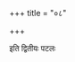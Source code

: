 +++
title = "०८"

+++


<div class="js_include " url="/vedAH/yajuH/taittirIyam/sUtram/ApastambaH/dharma-sUtram/vishvAsa-prastutiH/1/02/08/01_yathA_brahmachAriNo_vRttam.md"  newLevelForH1="3" includeTitle="true"  > </div>
<div class="js_include collapsed" url="/vedAH/yajuH/taittirIyam/sUtram/ApastambaH/dharma-sUtram/haradatta-TIkA/1/02/08/01_yathA_brahmachAriNo_vRttam.md"  newLevelForH1="4" title="हरदत्त-टीका"  > </div>
<div class="js_include collapsed" url="/vedAH/yajuH/taittirIyam/sUtram/ApastambaH/dharma-sUtram/buhler/1/02/08/01_yathA_brahmachAriNo_vRttam.md"  newLevelForH1="4" title="Bühler"  > </div>

   

<div class="js_include " url="/vedAH/yajuH/taittirIyam/sUtram/ApastambaH/dharma-sUtram/vishvAsa-prastutiH/1/02/08/02_mAlyAliptamukha_upaliptakeshashmashrurakto-bhyakto_veShTityupaveShTitI.md"  newLevelForH1="3" includeTitle="true"  > </div>
<div class="js_include collapsed" url="/vedAH/yajuH/taittirIyam/sUtram/ApastambaH/dharma-sUtram/haradatta-TIkA/1/02/08/02_mAlyAliptamukha_upaliptakeshashmashrurakto-bhyakto_veShTityupaveShTitI.md"  newLevelForH1="4" title="हरदत्त-टीका"  > </div>
<div class="js_include collapsed" url="/vedAH/yajuH/taittirIyam/sUtram/ApastambaH/dharma-sUtram/buhler/1/02/08/02_mAlyAliptamukha_upaliptakeshashmashrurakto-bhyakto_veShTityupaveShTitI.md"  newLevelForH1="4" title="Bühler"  > </div>

   

<div class="js_include " url="/vedAH/yajuH/taittirIyam/sUtram/ApastambaH/dharma-sUtram/vishvAsa-prastutiH/1/02/08/03_udAchAreShu_chAsyaitAni_na.md"  newLevelForH1="3" includeTitle="true"  > </div>
<div class="js_include collapsed" url="/vedAH/yajuH/taittirIyam/sUtram/ApastambaH/dharma-sUtram/haradatta-TIkA/1/02/08/03_udAchAreShu_chAsyaitAni_na.md"  newLevelForH1="4" title="हरदत्त-टीका"  > </div>
<div class="js_include collapsed" url="/vedAH/yajuH/taittirIyam/sUtram/ApastambaH/dharma-sUtram/buhler/1/02/08/03_udAchAreShu_chAsyaitAni_na.md"  newLevelForH1="4" title="Bühler"  > </div>

   

<div class="js_include " url="/vedAH/yajuH/taittirIyam/sUtram/ApastambaH/dharma-sUtram/vishvAsa-prastutiH/1/02/08/04_svairikarmasu_cha.md"  newLevelForH1="3" includeTitle="true"  > </div>
<div class="js_include collapsed" url="/vedAH/yajuH/taittirIyam/sUtram/ApastambaH/dharma-sUtram/haradatta-TIkA/1/02/08/04_svairikarmasu_cha.md"  newLevelForH1="4" title="हरदत्त-टीका"  > </div>
<div class="js_include collapsed" url="/vedAH/yajuH/taittirIyam/sUtram/ApastambaH/dharma-sUtram/buhler/1/02/08/04_svairikarmasu_cha.md"  newLevelForH1="4" title="Bühler"  > </div>

   

<div class="js_include " url="/vedAH/yajuH/taittirIyam/sUtram/ApastambaH/dharma-sUtram/vishvAsa-prastutiH/1/02/08/05_yathA_dantapraxAlanotsAdanAvalekhanAnIti.md"  newLevelForH1="3" includeTitle="true"  > </div>
<div class="js_include collapsed" url="/vedAH/yajuH/taittirIyam/sUtram/ApastambaH/dharma-sUtram/haradatta-TIkA/1/02/08/05_yathA_dantapraxAlanotsAdanAvalekhanAnIti.md"  newLevelForH1="4" title="हरदत्त-टीका"  > </div>
<div class="js_include collapsed" url="/vedAH/yajuH/taittirIyam/sUtram/ApastambaH/dharma-sUtram/buhler/1/02/08/05_yathA_dantapraxAlanotsAdanAvalekhanAnIti.md"  newLevelForH1="4" title="Bühler"  > </div>

   

<div class="js_include " url="/vedAH/yajuH/taittirIyam/sUtram/ApastambaH/dharma-sUtram/vishvAsa-prastutiH/1/02/08/06_taddravyANA~n_cha_na.md"  newLevelForH1="3" includeTitle="true"  > </div>
<div class="js_include collapsed" url="/vedAH/yajuH/taittirIyam/sUtram/ApastambaH/dharma-sUtram/haradatta-TIkA/1/02/08/06_taddravyANA~n_cha_na.md"  newLevelForH1="4" title="हरदत्त-टीका"  > </div>
<div class="js_include collapsed" url="/vedAH/yajuH/taittirIyam/sUtram/ApastambaH/dharma-sUtram/buhler/1/02/08/06_taddravyANA~n_cha_na.md"  newLevelForH1="4" title="Bühler"  > </div>

  

<div class="js_include " url="/vedAH/yajuH/taittirIyam/sUtram/ApastambaH/dharma-sUtram/vishvAsa-prastutiH/1/02/08/07_snAtastu_kAle_yathAvidhyabhihRtamAhUto.md"  newLevelForH1="3" includeTitle="true"  > </div>
<div class="js_include collapsed" url="/vedAH/yajuH/taittirIyam/sUtram/ApastambaH/dharma-sUtram/haradatta-TIkA/1/02/08/07_snAtastu_kAle_yathAvidhyabhihRtamAhUto.md"  newLevelForH1="4" title="हरदत्त-टीका"  > </div>
<div class="js_include collapsed" url="/vedAH/yajuH/taittirIyam/sUtram/ApastambaH/dharma-sUtram/buhler/1/02/08/07_snAtastu_kAle_yathAvidhyabhihRtamAhUto.md"  newLevelForH1="4" title="Bühler"  > </div>

  

<div class="js_include " url="/vedAH/yajuH/taittirIyam/sUtram/ApastambaH/dharma-sUtram/vishvAsa-prastutiH/1/02/08/08_uchchaistarAn_nAsIta.md"  newLevelForH1="3" includeTitle="true"  > </div>
<div class="js_include collapsed" url="/vedAH/yajuH/taittirIyam/sUtram/ApastambaH/dharma-sUtram/haradatta-TIkA/1/02/08/08_uchchaistarAn_nAsIta.md"  newLevelForH1="4" title="हरदत्त-टीका"  > </div>
<div class="js_include collapsed" url="/vedAH/yajuH/taittirIyam/sUtram/ApastambaH/dharma-sUtram/buhler/1/02/08/08_uchchaistarAn_nAsIta.md"  newLevelForH1="4" title="Bühler"  > </div>

   

<div class="js_include " url="/vedAH/yajuH/taittirIyam/sUtram/ApastambaH/dharma-sUtram/vishvAsa-prastutiH/1/02/08/09_tathA_bahupAde.md"  newLevelForH1="3" includeTitle="true"  > </div>
<div class="js_include collapsed" url="/vedAH/yajuH/taittirIyam/sUtram/ApastambaH/dharma-sUtram/haradatta-TIkA/1/02/08/09_tathA_bahupAde.md"  newLevelForH1="4" title="हरदत्त-टीका"  > </div>
<div class="js_include collapsed" url="/vedAH/yajuH/taittirIyam/sUtram/ApastambaH/dharma-sUtram/buhler/1/02/08/09_tathA_bahupAde.md"  newLevelForH1="4" title="Bühler"  > </div>

   

<div class="js_include " url="/vedAH/yajuH/taittirIyam/sUtram/ApastambaH/dharma-sUtram/vishvAsa-prastutiH/1/02/08/10_sarvataH_pratiShThite.md"  newLevelForH1="3" includeTitle="true"  > </div>
<div class="js_include collapsed" url="/vedAH/yajuH/taittirIyam/sUtram/ApastambaH/dharma-sUtram/haradatta-TIkA/1/02/08/10_sarvataH_pratiShThite.md"  newLevelForH1="4" title="हरदत्त-टीका"  > </div>
<div class="js_include collapsed" url="/vedAH/yajuH/taittirIyam/sUtram/ApastambaH/dharma-sUtram/buhler/1/02/08/10_sarvataH_pratiShThite.md"  newLevelForH1="4" title="Bühler"  > </div>

   

<div class="js_include " url="/vedAH/yajuH/taittirIyam/sUtram/ApastambaH/dharma-sUtram/vishvAsa-prastutiH/1/02/08/11_shayyAsane_chAcharite_nAvishet.md"  newLevelForH1="3" includeTitle="true"  > </div>
<div class="js_include collapsed" url="/vedAH/yajuH/taittirIyam/sUtram/ApastambaH/dharma-sUtram/haradatta-TIkA/1/02/08/11_shayyAsane_chAcharite_nAvishet.md"  newLevelForH1="4" title="हरदत्त-टीका"  > </div>
<div class="js_include collapsed" url="/vedAH/yajuH/taittirIyam/sUtram/ApastambaH/dharma-sUtram/buhler/1/02/08/11_shayyAsane_chAcharite_nAvishet.md"  newLevelForH1="4" title="Bühler"  > </div>

   

<div class="js_include " url="/vedAH/yajuH/taittirIyam/sUtram/ApastambaH/dharma-sUtram/vishvAsa-prastutiH/1/02/08/12_yAnamukto-dhvanyanvArohet.md"  newLevelForH1="3" includeTitle="true"  > </div>
<div class="js_include collapsed" url="/vedAH/yajuH/taittirIyam/sUtram/ApastambaH/dharma-sUtram/haradatta-TIkA/1/02/08/12_yAnamukto-dhvanyanvArohet.md"  newLevelForH1="4" title="हरदत्त-टीका"  > </div>
<div class="js_include collapsed" url="/vedAH/yajuH/taittirIyam/sUtram/ApastambaH/dharma-sUtram/buhler/1/02/08/12_yAnamukto-dhvanyanvArohet.md"  newLevelForH1="4" title="Bühler"  > </div>

  

<div class="js_include " url="/vedAH/yajuH/taittirIyam/sUtram/ApastambaH/dharma-sUtram/vishvAsa-prastutiH/1/02/08/13_sabhAnikaShakaTasvastarAMshcha.md"  newLevelForH1="3" includeTitle="true"  > </div>
<div class="js_include collapsed" url="/vedAH/yajuH/taittirIyam/sUtram/ApastambaH/dharma-sUtram/haradatta-TIkA/1/02/08/13_sabhAnikaShakaTasvastarAMshcha.md"  newLevelForH1="4" title="हरदत्त-टीका"  > </div>
<div class="js_include collapsed" url="/vedAH/yajuH/taittirIyam/sUtram/ApastambaH/dharma-sUtram/buhler/1/02/08/13_sabhAnikaShakaTasvastarAMshcha.md"  newLevelForH1="4" title="Bühler"  > </div>

   

<div class="js_include " url="/vedAH/yajuH/taittirIyam/sUtram/ApastambaH/dharma-sUtram/vishvAsa-prastutiH/1/02/08/14_nAnabhibhAShito_gurumabhibhASheta_priyAdanyat.md"  newLevelForH1="3" includeTitle="true"  > </div>
<div class="js_include collapsed" url="/vedAH/yajuH/taittirIyam/sUtram/ApastambaH/dharma-sUtram/haradatta-TIkA/1/02/08/14_nAnabhibhAShito_gurumabhibhASheta_priyAdanyat.md"  newLevelForH1="4" title="हरदत्त-टीका"  > </div>
<div class="js_include collapsed" url="/vedAH/yajuH/taittirIyam/sUtram/ApastambaH/dharma-sUtram/buhler/1/02/08/14_nAnabhibhAShito_gurumabhibhASheta_priyAdanyat.md"  newLevelForH1="4" title="Bühler"  > </div>

  

<div class="js_include " url="/vedAH/yajuH/taittirIyam/sUtram/ApastambaH/dharma-sUtram/vishvAsa-prastutiH/1/02/08/15_vyupatodavyupajAvavyabhihAsodAmantraNanAmadheyagrahaNapreShaNAnIti_gurorvarjayet.md"  newLevelForH1="3" includeTitle="true"  > </div>
<div class="js_include collapsed" url="/vedAH/yajuH/taittirIyam/sUtram/ApastambaH/dharma-sUtram/haradatta-TIkA/1/02/08/15_vyupatodavyupajAvavyabhihAsodAmantraNanAmadheyagrahaNapreShaNAnIti_gurorvarjayet.md"  newLevelForH1="4" title="हरदत्त-टीका"  > </div>
<div class="js_include collapsed" url="/vedAH/yajuH/taittirIyam/sUtram/ApastambaH/dharma-sUtram/buhler/1/02/08/15_vyupatodavyupajAvavyabhihAsodAmantraNanAmadheyagrahaNapreShaNAnIti_gurorvarjayet.md"  newLevelForH1="4" title="Bühler"  > </div>

  

<div class="js_include " url="/vedAH/yajuH/taittirIyam/sUtram/ApastambaH/dharma-sUtram/vishvAsa-prastutiH/1/02/08/16_Apadyartha~n_jnApayet.md"  newLevelForH1="3" includeTitle="true"  > </div>
<div class="js_include collapsed" url="/vedAH/yajuH/taittirIyam/sUtram/ApastambaH/dharma-sUtram/haradatta-TIkA/1/02/08/16_Apadyartha~n_jnApayet.md"  newLevelForH1="4" title="हरदत्त-टीका"  > </div>
<div class="js_include collapsed" url="/vedAH/yajuH/taittirIyam/sUtram/ApastambaH/dharma-sUtram/buhler/1/02/08/16_Apadyartha~n_jnApayet.md"  newLevelForH1="4" title="Bühler"  > </div>

   

<div class="js_include " url="/vedAH/yajuH/taittirIyam/sUtram/ApastambaH/dharma-sUtram/vishvAsa-prastutiH/1/02/08/17_saha_vasansAyam_prAtaranAhUto.md"  newLevelForH1="3" includeTitle="true"  > </div>
<div class="js_include collapsed" url="/vedAH/yajuH/taittirIyam/sUtram/ApastambaH/dharma-sUtram/haradatta-TIkA/1/02/08/17_saha_vasansAyam_prAtaranAhUto.md"  newLevelForH1="4" title="हरदत्त-टीका"  > </div>
<div class="js_include collapsed" url="/vedAH/yajuH/taittirIyam/sUtram/ApastambaH/dharma-sUtram/buhler/1/02/08/17_saha_vasansAyam_prAtaranAhUto.md"  newLevelForH1="4" title="Bühler"  > </div>

  

<div class="js_include " url="/vedAH/yajuH/taittirIyam/sUtram/ApastambaH/dharma-sUtram/vishvAsa-prastutiH/1/02/08/18_viproShya_cha_tadahareva.md"  newLevelForH1="3" includeTitle="true"  > </div>
<div class="js_include collapsed" url="/vedAH/yajuH/taittirIyam/sUtram/ApastambaH/dharma-sUtram/haradatta-TIkA/1/02/08/18_viproShya_cha_tadahareva.md"  newLevelForH1="4" title="हरदत्त-टीका"  > </div>
<div class="js_include collapsed" url="/vedAH/yajuH/taittirIyam/sUtram/ApastambaH/dharma-sUtram/buhler/1/02/08/18_viproShya_cha_tadahareva.md"  newLevelForH1="4" title="Bühler"  > </div>

<div class="js_include " url="/vedAH/yajuH/taittirIyam/sUtram/ApastambaH/dharma-sUtram/vishvAsa-prastutiH/1/02/08/19_AchAryaprAchAryasannipAte_prAchAryAyaopasangRhyopasanjighRxedAchAryam.md"  newLevelForH1="3" includeTitle="true"  > </div>
<div class="js_include collapsed" url="/vedAH/yajuH/taittirIyam/sUtram/ApastambaH/dharma-sUtram/haradatta-TIkA/1/02/08/19_AchAryaprAchAryasannipAte_prAchAryAyaopasangRhyopasanjighRxedAchAryam.md"  newLevelForH1="4" title="हरदत्त-टीका"  > </div>
<div class="js_include collapsed" url="/vedAH/yajuH/taittirIyam/sUtram/ApastambaH/dharma-sUtram/buhler/1/02/08/19_AchAryaprAchAryasannipAte_prAchAryAyaopasangRhyopasanjighRxedAchAryam.md"  newLevelForH1="4" title="Bühler"  > </div>

  

<div class="js_include " url="/vedAH/yajuH/taittirIyam/sUtram/ApastambaH/dharma-sUtram/vishvAsa-prastutiH/1/02/08/20_pratiShedheditaraH.md"  newLevelForH1="3" includeTitle="true"  > </div>
<div class="js_include collapsed" url="/vedAH/yajuH/taittirIyam/sUtram/ApastambaH/dharma-sUtram/haradatta-TIkA/1/02/08/20_pratiShedheditaraH.md"  newLevelForH1="4" title="हरदत्त-टीका"  > </div>
<div class="js_include collapsed" url="/vedAH/yajuH/taittirIyam/sUtram/ApastambaH/dharma-sUtram/buhler/1/02/08/20_pratiShedheditaraH.md"  newLevelForH1="4" title="Bühler"  > </div>

   

<div class="js_include " url="/vedAH/yajuH/taittirIyam/sUtram/ApastambaH/dharma-sUtram/vishvAsa-prastutiH/1/02/08/21_lupyate_pUjA_chAsya.md"  newLevelForH1="3" includeTitle="true"  > </div>
<div class="js_include collapsed" url="/vedAH/yajuH/taittirIyam/sUtram/ApastambaH/dharma-sUtram/haradatta-TIkA/1/02/08/21_lupyate_pUjA_chAsya.md"  newLevelForH1="4" title="हरदत्त-टीका"  > </div>
<div class="js_include collapsed" url="/vedAH/yajuH/taittirIyam/sUtram/ApastambaH/dharma-sUtram/buhler/1/02/08/21_lupyate_pUjA_chAsya.md"  newLevelForH1="4" title="Bühler"  > </div>

   

<div class="js_include " url="/vedAH/yajuH/taittirIyam/sUtram/ApastambaH/dharma-sUtram/vishvAsa-prastutiH/1/02/08/22_muhUMshchAchAryakulan_darshanArtho_gachChedyathAshaktyadhihastyamAdAyApi.md"  newLevelForH1="3" includeTitle="true"  > </div>
<div class="js_include collapsed" url="/vedAH/yajuH/taittirIyam/sUtram/ApastambaH/dharma-sUtram/haradatta-TIkA/1/02/08/22_muhUMshchAchAryakulan_darshanArtho_gachChedyathAshaktyadhihastyamAdAyApi.md"  newLevelForH1="4" title="हरदत्त-टीका"  > </div>
<div class="js_include collapsed" url="/vedAH/yajuH/taittirIyam/sUtram/ApastambaH/dharma-sUtram/buhler/1/02/08/22_muhUMshchAchAryakulan_darshanArtho_gachChedyathAshaktyadhihastyamAdAyApi.md"  newLevelForH1="4" title="Bühler"  > </div>

  

<div class="js_include " url="/vedAH/yajuH/taittirIyam/sUtram/ApastambaH/dharma-sUtram/vishvAsa-prastutiH/1/02/08/23_mAtaram_pitaramAcharyamagnIMshcha_gRhANi.md"  newLevelForH1="3" includeTitle="true"  > </div>
<div class="js_include collapsed" url="/vedAH/yajuH/taittirIyam/sUtram/ApastambaH/dharma-sUtram/haradatta-TIkA/1/02/08/23_mAtaram_pitaramAcharyamagnIMshcha_gRhANi.md"  newLevelForH1="4" title="हरदत्त-टीका"  > </div>
<div class="js_include collapsed" url="/vedAH/yajuH/taittirIyam/sUtram/ApastambaH/dharma-sUtram/buhler/1/02/08/23_mAtaram_pitaramAcharyamagnIMshcha_gRhANi.md"  newLevelForH1="4" title="Bühler"  > </div>

   

<div class="js_include " url="/vedAH/yajuH/taittirIyam/sUtram/ApastambaH/dharma-sUtram/vishvAsa-prastutiH/1/02/08/24_tasmingurorvRttiH.md"  newLevelForH1="3" includeTitle="true"  > </div>
<div class="js_include collapsed" url="/vedAH/yajuH/taittirIyam/sUtram/ApastambaH/dharma-sUtram/haradatta-TIkA/1/02/08/24_tasmingurorvRttiH.md"  newLevelForH1="4" title="हरदत्त-टीका"  > </div>
<div class="js_include collapsed" url="/vedAH/yajuH/taittirIyam/sUtram/ApastambaH/dharma-sUtram/buhler/1/02/08/24_tasmingurorvRttiH.md"  newLevelForH1="4" title="Bühler"  > </div>

  

<div class="js_include " url="/vedAH/yajuH/taittirIyam/sUtram/ApastambaH/dharma-sUtram/vishvAsa-prastutiH/1/02/08/25_putramivainamanukAnxansarvadharmeShvanapachChAdayamAnaH_suyukto_vidyA~N.md"  newLevelForH1="3" includeTitle="true"  > </div>
<div class="js_include collapsed" url="/vedAH/yajuH/taittirIyam/sUtram/ApastambaH/dharma-sUtram/haradatta-TIkA/1/02/08/25_putramivainamanukAnxansarvadharmeShvanapachChAdayamAnaH_suyukto_vidyA~N.md"  newLevelForH1="4" title="हरदत्त-टीका"  > </div>
<div class="js_include collapsed" url="/vedAH/yajuH/taittirIyam/sUtram/ApastambaH/dharma-sUtram/buhler/1/02/08/25_putramivainamanukAnxansarvadharmeShvanapachChAdayamAnaH_suyukto_vidyA~N.md"  newLevelForH1="4" title="Bühler"  > </div>

  

<div class="js_include " url="/vedAH/yajuH/taittirIyam/sUtram/ApastambaH/dharma-sUtram/vishvAsa-prastutiH/1/02/08/26_na_chainamadhyayanavighnenAtmArtheShUparundhyAdanApatsu.md"  newLevelForH1="3" includeTitle="true"  > </div>
<div class="js_include collapsed" url="/vedAH/yajuH/taittirIyam/sUtram/ApastambaH/dharma-sUtram/haradatta-TIkA/1/02/08/26_na_chainamadhyayanavighnenAtmArtheShUparundhyAdanApatsu.md"  newLevelForH1="4" title="हरदत्त-टीका"  > </div>
<div class="js_include collapsed" url="/vedAH/yajuH/taittirIyam/sUtram/ApastambaH/dharma-sUtram/buhler/1/02/08/26_na_chainamadhyayanavighnenAtmArtheShUparundhyAdanApatsu.md"  newLevelForH1="4" title="Bühler"  > </div>

<div class="js_include " url="/vedAH/yajuH/taittirIyam/sUtram/ApastambaH/dharma-sUtram/vishvAsa-prastutiH/1/02/08/27_antevAsyanantevAsI_bhavati_vinihitAtmA.md"  newLevelForH1="3" includeTitle="true"  > </div>
<div class="js_include collapsed" url="/vedAH/yajuH/taittirIyam/sUtram/ApastambaH/dharma-sUtram/haradatta-TIkA/1/02/08/27_antevAsyanantevAsI_bhavati_vinihitAtmA.md"  newLevelForH1="4" title="हरदत्त-टीका"  > </div>
<div class="js_include collapsed" url="/vedAH/yajuH/taittirIyam/sUtram/ApastambaH/dharma-sUtram/buhler/1/02/08/27_antevAsyanantevAsI_bhavati_vinihitAtmA.md"  newLevelForH1="4" title="Bühler"  > </div>

  

<div class="js_include " url="/vedAH/yajuH/taittirIyam/sUtram/ApastambaH/dharma-sUtram/vishvAsa-prastutiH/1/02/08/28_AchAryo-pyanAchAryo_bhavati_shrutAtpariharamANaH.md"  newLevelForH1="3" includeTitle="true"  > </div>
<div class="js_include collapsed" url="/vedAH/yajuH/taittirIyam/sUtram/ApastambaH/dharma-sUtram/haradatta-TIkA/1/02/08/28_AchAryo-pyanAchAryo_bhavati_shrutAtpariharamANaH.md"  newLevelForH1="4" title="हरदत्त-टीका"  > </div>
<div class="js_include collapsed" url="/vedAH/yajuH/taittirIyam/sUtram/ApastambaH/dharma-sUtram/buhler/1/02/08/28_AchAryo-pyanAchAryo_bhavati_shrutAtpariharamANaH.md"  newLevelForH1="4" title="Bühler"  > </div>

   

<div class="js_include " url="/vedAH/yajuH/taittirIyam/sUtram/ApastambaH/dharma-sUtram/vishvAsa-prastutiH/1/02/08/29_aparAdheShu_chainaM_satatamupAlabheta.md"  newLevelForH1="3" includeTitle="true"  > </div>
<div class="js_include collapsed" url="/vedAH/yajuH/taittirIyam/sUtram/ApastambaH/dharma-sUtram/haradatta-TIkA/1/02/08/29_aparAdheShu_chainaM_satatamupAlabheta.md"  newLevelForH1="4" title="हरदत्त-टीका"  > </div>
<div class="js_include collapsed" url="/vedAH/yajuH/taittirIyam/sUtram/ApastambaH/dharma-sUtram/buhler/1/02/08/29_aparAdheShu_chainaM_satatamupAlabheta.md"  newLevelForH1="4" title="Bühler"  > </div>

   

<div class="js_include " url="/vedAH/yajuH/taittirIyam/sUtram/ApastambaH/dharma-sUtram/vishvAsa-prastutiH/1/02/08/30_abhitrAsa_upavAsa_udakopasparshanamadarshanamiti.md"  newLevelForH1="3" includeTitle="true"  > </div>
<div class="js_include collapsed" url="/vedAH/yajuH/taittirIyam/sUtram/ApastambaH/dharma-sUtram/haradatta-TIkA/1/02/08/30_abhitrAsa_upavAsa_udakopasparshanamadarshanamiti.md"  newLevelForH1="4" title="हरदत्त-टीका"  > </div>
<div class="js_include collapsed" url="/vedAH/yajuH/taittirIyam/sUtram/ApastambaH/dharma-sUtram/buhler/1/02/08/30_abhitrAsa_upavAsa_udakopasparshanamadarshanamiti.md"  newLevelForH1="4" title="Bühler"  > </div>

<div class="js_include " url="/vedAH/yajuH/taittirIyam/sUtram/ApastambaH/dharma-sUtram/vishvAsa-prastutiH/1/02/08/31_nivRtta~n_charitabrahmacharyamanyebhyo_dharmebhyo-nantaro.md"  newLevelForH1="3" includeTitle="true"  > </div>
<div class="js_include collapsed" url="/vedAH/yajuH/taittirIyam/sUtram/ApastambaH/dharma-sUtram/haradatta-TIkA/1/02/08/31_nivRtta~n_charitabrahmacharyamanyebhyo_dharmebhyo-nantaro.md"  newLevelForH1="4" title="हरदत्त-टीका"  > </div>
<div class="js_include collapsed" url="/vedAH/yajuH/taittirIyam/sUtram/ApastambaH/dharma-sUtram/buhler/1/02/08/31_nivRtta~n_charitabrahmacharyamanyebhyo_dharmebhyo-nantaro.md"  newLevelForH1="4" title="Bühler"  > </div>

  

इति द्वितीयः पटलः